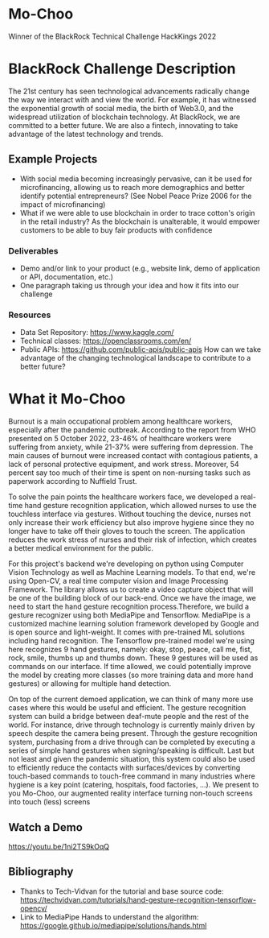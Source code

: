 # Mo-Choo
Winner of the BlackRock Technical Challenge HackKings 2022

# BlackRock Challenge Description
The 21st century has seen technological advancements radically change the way we interact
with and view the world. For example, it has witnessed the exponential growth of social
media, the birth of Web3.0, and the widespread utilization of blockchain technology.
At BlackRock, we are committed to a better future. We are also a fintech, innovating to take
advantage of the latest technology and trends.
## Example Projects
* With social media becoming increasingly pervasive, can it be used for microfinancing,
allowing us to reach more demographics and better identify potential entrepreneurs?
(See Nobel Peace Prize 2006 for the impact of microfinancing)
* What if we were able to use blockchain in order to trace cotton's origin in the retail
industry? As the blockchain is unalterable, it would empower customers to be able to
buy fair products with confidence
### Deliverables
* Demo and/or link to your product (e.g., website link, demo of application or API,
documentation, etc.)
* One paragraph taking us through your idea and how it fits into our challenge
### Resources
* Data Set Repository: https://www.kaggle.com/
* Technical classes: https://openclassrooms.com/en/
* Public APIs: https://github.com/public-apis/public-apis
How can we take advantage of the changing
technological landscape to contribute to a better
future?

# What it Mo-Choo
Burnout is a main occupational problem among healthcare workers, especially after the pandemic outbreak. According to the report from WHO presented on 5 October 2022, 23-46% of healthcare workers were suffering from anxiety, while 21-37% were suffering from depression. The main causes of burnout were increased contact with contagious patients, a lack of personal protective equipment, and work stress. Moreover, 54 percent say too much of their time is spent on non-nursing tasks such as paperwork according to Nuffield Trust.
 
To solve the pain points the healthcare workers face, we developed a real-time hand gesture recognition application, which allowed nurses to use the touchless interface via gestures. Without touching the device, nurses not only increase their work efficiency but also improve hygiene since they no longer have to take off their gloves to touch the screen. The application reduces the work stress of nurses and their risk of infection, which creates a better medical environment for the public.

For this project's backend we're developing on python using Computer Vision Technology as well as Machine Learning models. To that end, we're using Open-CV, a real time computer vision and Image Processing Framework. The library allows us to create a video capture object that will be one of the building block of our back-end. Once we have the image, we need to start the hand gesture recognition process.Therefore, we build a gesture recognizer using both MediaPipe and Tensorflow. MediaPipe is a customized machine learning solution framework developed by Google and is open source and light-weight. It comes with pre-trained ML solutions including hand recognition. The Tensorflow pre-trained model we're using here recognizes 9 hand gestures, namely: okay, stop, peace, call me, fist, rock, smile, thumbs up and thumbs down. These 9 gestures will be used as commands on our interface. If time allowed, we could potentially improve the model by creating more classes (so more training data and more hand gestures) or allowing for multiple hand detection.

On top of the current demoed application, we can think of many more use cases where this would be useful and efficient. The gesture recognition system can build a bridge between deaf-mute people and the rest of the world. For instance, drive through technology is currently mainly driven by speech despite the camera being present. Through the gesture recognition system, purchasing from a drive through can be completed by executing a series of simple hand gestures when signing/speaking is difficult. Last but not least and given the pandemic situation, this system could also be used to efficiently reduce the contacts with surfaces/devices by converting touch-based commands to touch-free command in many industries where hygiene is a key point (catering, hospitals, food factories, ...). 
We present to you Mo-Choo, our augmented reality interface turning non-touch screens into touch (less) screens

## Watch a Demo
https://youtu.be/1ni2TS9kOqQ


## Bibliography
* Thanks to Tech-Vidvan for the tutorial and base source code: https://techvidvan.com/tutorials/hand-gesture-recognition-tensorflow-opencv/
* Link to MediaPipe Hands to understand the algorithm: https://google.github.io/mediapipe/solutions/hands.html
